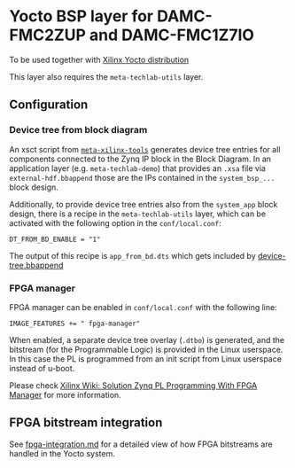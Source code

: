 # Yocto BSP layer for DAMC-FMC2ZUP and DAMC-FMC1Z7IO

To be used together with [Xilinx Yocto distribution](https://github.com/Xilinx/yocto-manifests)

This layer also requires the `meta-techlab-utils` layer.

## Configuration

### Device tree from block diagram

An xsct script from [`meta-xilinx-tools`](https://github.com/Xilinx/meta-xilinx-tools) generates device tree
entries for all components connected to the Zynq IP block in the Block Diagram.
In an application layer (e.g. `meta-techlab-demo`) that provides an `.xsa` file via `external-hdf.bbappend` those are the IPs
contained in the `system_bsp_...` block design.

Additionally, to provide device tree entries also from the `system_app`
block design, there is a recipe in the `meta-techlab-utils` layer,
which can be activated with the following option in the `conf/local.conf`:

```
DT_FROM_BD_ENABLE = "1"
```

The output of this recipe is `app_from_bd.dts` which gets included by [device-tree.bbappend](recipes-bsp/device-tree/device-tree.bbappend)

### FPGA manager

FPGA manager can be enabled in `conf/local.conf` with the following line:

```
IMAGE_FEATURES += " fpga-manager"
```

When enabled, a separate device tree overlay (`.dtbo`) is generated,
and the bitstream (for the Programmable Logic) is provided in the
Linux userspace. In this case the PL is programmed from an init
script from Linux userspace instead of u-boot.

Please check [Xilinx Wiki: Solution Zynq PL Programming With FPGA Manager](https://xilinx-wiki.atlassian.net/wiki/spaces/A/pages/18841645/Solution+Zynq+PL+Programming+With+FPGA+Manager)
for more information.

## FPGA bitstream integration

See [fpga-integration.md](fpga-integration.md) for a detailed view of how FPGA bitstreams are handled in the Yocto system.
